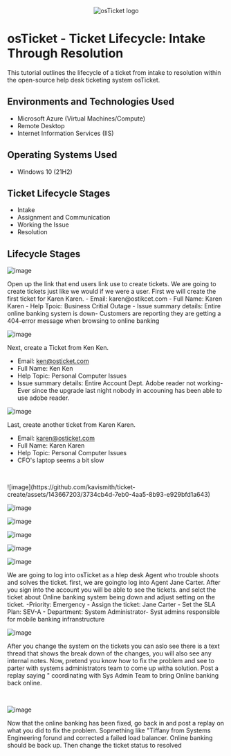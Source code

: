 <p align="center">
<img src="https://i.imgur.com/Clzj7Xs.png" alt="osTicket logo"/>
</p>

<h1>osTicket - Ticket Lifecycle: Intake Through Resolution</h1>
This tutorial outlines the lifecycle of a ticket from intake to resolution within the open-source help desk ticketing system osTicket.<br />


<h2>Environments and Technologies Used</h2>

- Microsoft Azure (Virtual Machines/Compute)
- Remote Desktop
- Internet Information Services (IIS)

<h2>Operating Systems Used </h2>

- Windows 10</b> (21H2)

<h2>Ticket Lifecycle Stages</h2>

- Intake
- Assignment and Communication
- Working the Issue
- Resolution

<h2>Lifecycle Stages</h2>


![image](https://github.com/kavismith/ticket-create/assets/143667203/294edbb4-1ac8-4116-a00a-dc96f0cf836a)

</p>
<p>
Open up the link that end users link use to create tickets. We are going to create tickets just like we would if we were a user. First we will create the first ticket for Karen Karen.
  - Email: karen@ostikcet.com
  - Full Name: Karen Karen
  - Help Tpoic: Business Critial Outage
  - Issue summary details: Entire online banking system is down- Customers are reporting they are getting a 404-error message when browsing to online banking

![image](https://github.com/kavismith/ticket-create/assets/143667203/a555d862-3c0c-479a-82fd-093e6384a2e7)

Next, create a Ticket from Ken Ken.
- Email: ken@osticket.com
- Full Name: Ken Ken
- Help Topic: Personal Computer Issues
- Issue summary details: Entire Account Dept. Adobe reader not working- Ever since the upgrade last night nobody in accouning has been able to use adobe reader.

![image](https://github.com/kavismith/ticket-create/assets/143667203/ced6934d-42a3-4896-ad77-cddcb58da1d5)

Last, create another ticket from Karen Karen. 
- Email: karen@osticket.com
- Full Name: Karen Karen
- Help Topic: Personal Computer Issues
- CFO's laptop seems a bit slow
</p>
<br />

<p>
![image](https://github.com/kavismith/ticket-create/assets/143667203/3734cb4d-7eb0-4aa5-8b93-e929bfd1a643)
  
![image](https://github.com/kavismith/ticket-create/assets/143667203/af3215dc-c561-4f35-a579-206ea8750803)

![image](https://github.com/kavismith/ticket-create/assets/143667203/7fa85e6a-0d87-4ff6-b655-49f6eb60872d)

![image](https://github.com/kavismith/ticket-create/assets/143667203/bae64e3b-5d92-4a1b-a537-31676fb60b6a)

![image](https://github.com/kavismith/ticket-create/assets/143667203/0bbbc484-214c-4545-bf63-496ea733218d)

![image](https://github.com/kavismith/ticket-create/assets/143667203/567e55e7-5e01-4084-bc5d-e101f5f8a1ea)

</p>
<p>
We are going to log into osTicket as a hlep desk Agent who trouble shoots and solves the ticket. first, we are goingto log into Agent Jane Carter. After you sign into the account you will be able to see the tickets. and selct the ticket about Online banking system being down and adjust setting on the ticket. 
  -Priority: Emergency
  - Assign the ticket: Jane Carter
  - Set the SLA Plan: SEV-A
  - Department: System Administrator- Syst admins responsible for mobile banking infranstructure 
 
 ![image](https://github.com/kavismith/ticket-create/assets/143667203/9c7108a5-2978-415d-bb61-eadd0975e786)
 
  After you change the system on the tickets you can aslo see there is a text thread that shows the break down of the changes, you will also see any internal notes. Now, pretend you know how to fix the problem and see to parter with systems administrators team to come up witha solution. Post a replay saying " coordinating with Sys Admin Team to bring Online banking back online.
  
</p>
<br />


![image](https://github.com/kavismith/ticket-create/assets/143667203/7adc30a9-6205-4ba3-8206-2061c1ff0977)

</p>
<p>
Now that the online banking has been fixed, go back in and post a replay on what you did to fix the problem. Sopmething like "Tiffany from Systems Engineering forund and corrected a failed load balancer. Online banking should be back up. Then change the ticket status to resolved
</p>
<br />
